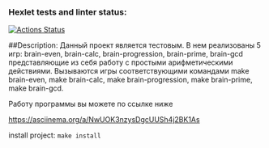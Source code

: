 ### Hexlet tests and linter status:
[![Actions Status](https://github.com/UginVirgin/python-project-49/actions/workflows/hexlet-check.yml/badge.svg)](https://github.com/UginVirgin/python-project-49/actions)

##Description:
Данный проект является тестовым. В нем реализованы 5 игр: brain-even, brain-calc, brain-progression, brain-prime, brain-gcd представляющие из себя работу с простыми арифметическими действиями. Вызываются игры соответствующими командами make brain-even, make brain-calc, make brain-progression, make brain-prime, make brain-gcd. 

Работу программы вы можете по ссылке ниже

https://asciinema.org/a/NwUOK3nzysDgcUUSh4j2BK1As


install project:
`make install`